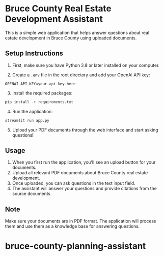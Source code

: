 # Bruce County Real Estate Development Assistant

This is a simple web application that helps answer questions about real estate development in Bruce County using uploaded documents.

## Setup Instructions

1. First, make sure you have Python 3.8 or later installed on your computer.

2. Create a `.env` file in the root directory and add your OpenAI API key:
```
OPENAI_API_KEY=your-api-key-here
```

3. Install the required packages:
```bash
pip install -r requirements.txt
```

4. Run the application:
```bash
streamlit run app.py
```

5. Upload your PDF documents through the web interface and start asking questions!

## Usage

1. When you first run the application, you'll see an upload button for your documents.
2. Upload all relevant PDF documents about Bruce County real estate development.
3. Once uploaded, you can ask questions in the text input field.
4. The assistant will answer your questions and provide citations from the source documents.

## Note
Make sure your documents are in PDF format. The application will process them and use them as a knowledge base for answering questions.
# bruce-county-planning-assistant
